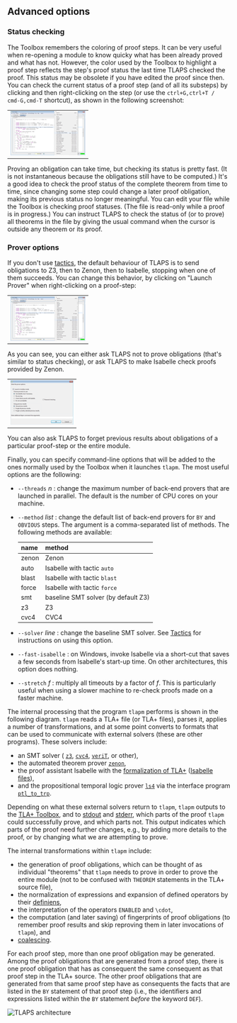## Advanced options
<div class="hr"></div>


### Status checking
<div class="hr"></div>

The Toolbox remembers the coloring of proof steps. It can be very useful
when re-opening a module to know quicky what has been already proved and
what has not. However, the color used by the Toolbox to highlight a
proof step reflects the step's proof status the last time TLAPS checked
the proof. This status may be obsolete if you have edited the proof
since then. You can check the current status of a proof step (and of all
its substeps) by clicking and then right-clicking on the step (or use
the `ctrl+G,ctrl+T / cmd-G,cmd-T` shortcut), as shown in the
following screenshot:

<div class="bg">

|                                                            |
|------------------------------------------------------------|
| [![screenshot](screenshots/ao0s.png)](screenshots/ao0.png) |

</div>

Proving an obligation can take time, but checking its status is pretty
fast. (It is not instantaneous because the obligations still have to be
computed.) It's a good idea to check the proof status of the complete
theorem from time to time, since changing some step could change a later
proof obligation, making its previous status no longer meaningful. You
can edit your file while the Toolbox is checking proof statuses. (The
file is read-only while a proof is in progress.) You can instruct TLAPS
to check the status of (or to prove) all theorems in the file by giving
the usual command when the cursor is outside any theorem or its proof.


### Prover options
<div class="hr"></div>

If you don't use [tactics](tactics.html), the default behaviour of TLAPS
is to send obligations to Z3, then to Zenon, then to Isabelle, stopping
when one of them succeeds. You can change this behavior, by clicking on
"Launch Prover" when right-clicking on a proof-step:

<div class="bg">

|                                                            |
|------------------------------------------------------------|
| [![screenshot](screenshots/ao1s.png)](screenshots/ao1.png) |

</div>

As you can see, you can either ask TLAPS not to prove obligations
(that's similar to status checking), or ask TLAPS to make Isabelle check
proofs provided by Zenon.

<div class="bg">

|                                                            |
|------------------------------------------------------------|
| [![screenshot](screenshots/ao2s.png)](screenshots/ao2.png) |

</div>

You can also ask TLAPS to forget previous results about obligations of a
particular proof-step or the entire module.

Finally, you can specify command-line options that will be added to the
ones normally used by the Toolbox when it launches `tlapm`. The most
useful options are the following:

- `--threads` *n* : change the maximum number of back-end provers that are
  launched in parallel. The default is the number of CPU cores on your machine.
- `--method` *list* : change the default list of back-end provers for
  `BY` and `OBVIOUS` steps. The argument is a comma-separated list of
  methods. The following methods are available:

  | name  | method                              |
  |-------|-------------------------------------|
  | zenon | Zenon                               |
  | auto  | Isabelle with tactic `auto`         |
  | blast | Isabelle with tactic `blast`        |
  | force | Isabelle with tactic `force`        |
  | smt   | baseline SMT solver (by default Z3) |
  | z3    | Z3                                  |
  | cvc4  | CVC4                                |

- `--solver` *line* : change the baseline SMT solver. See
  [Tactics](tactics.html#solvers) for instructions on using this option.
-   `--fast-isabelle` : on Windows, invoke Isabelle via a short-cut that
  saves a few seconds from Isabelle's start-up time. On other
  architectures, this option does nothing.
- `--stretch` *f* : multiply all timeouts by a factor of *f*. This is
  particularly useful when using a slower machine to re-check proofs
  made on a faster machine.

The internal processing that the program `tlapm` performs is shown in
the following diagram. `tlapm` reads a TLA+ file (or TLA+ files), parses
it, applies a number of transformations, and at some point converts to
formats that can be used to communicate with external solvers (these are
other programs). These solvers include:

- an SMT solver (
  [`z3`](https://en.wikipedia.org/wiki/Z3_Theorem_Prover),
  [`cvc4`](https://cvc4.github.io),
  [`veriT`](http://www.verit-solver.org), or other),
- the automated theorem prover [`zenon`](http://zenon-prover.org),
- the proof assistant Isabelle with the [formalization of TLA+](
      https://members.loria.fr/SMerz/projects/tlaps/index.html)
  ([Isabelle files](
      https://github.com/tlaplus/tlapm/tree/master/isabelle)),
- and the propositional temporal logic prover
  [`ls4`](https://github.com/quickbeam123/ls4) via the interface program
  [`ptl_to_trp`](https://cgi.csc.liv.ac.uk/~konev/software/trp++/translator/).

Depending on what these external solvers return to `tlapm`, `tlapm`
outputs to the [TLA+ Toolbox](
    https://lamport.azurewebsites.net/tla/toolbox.html),
and to [stdout](
    https://en.wikipedia.org/wiki/Standard_streams#Standard_output_(stdout))
and [stderr](
    https://en.wikipedia.org/wiki/Standard_streams#Standard_error_(stderr)),
which parts of the proof `tlapm` could successfully prove, and which
parts not. This output indicates which parts of the proof need further
changes, e.g., by adding more details to the proof, or by changing what
we are attempting to prove.

The internal transformations within `tlapm` include:

- the generation of proof obligations, which can be thought of as
  individual "theorems" that `tlapm` needs to prove in order to prove
  the entire module (not to be confused with `THEOREM` statements in
  the TLA+ source file),
- the normalization of expressions and expansion of defined operators
  by their [definiens](https://en.wiktionary.org/wiki/definiens),
- the interpretation of the operators `ENABLED` and `\cdot`,
- the computation (and later saving) of fingerprints of proof
  obligations (to remember proof results and skip reproving them in
  later invocations of `tlapm`), and
- [coalescing](https://arxiv.org/abs/1409.3819).

For each proof step, more than one proof obligation may be generated.
Among the proof obligations that are generated from a proof step, there
is one proof obligation that has as consequent the same consequent as
that proof step in the TLA+ source. The other proof obligations that are
generated from that same proof step have as consequents the facts that
are listed in the `BY` statement of that proof step (i.e., the
identifiers and expressions listed within the `BY` statement *before*
the keyword `DEF`).

![TLAPS architecture](../img/tlaps_arch.svg)
